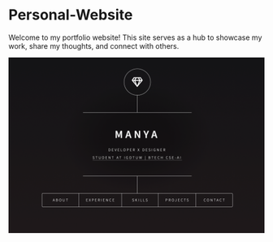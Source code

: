 # Personal-Website

Welcome to my portfolio website! This site serves as a hub to showcase my work, share my thoughts, and connect with others.

![Snap Shot of page](images/FrontPage.png)

